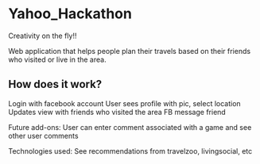 Yahoo_Hackathon
=================

Creativity on the fly!!

Web application that helps people plan their travels based on their friends 
who visited or live in the area.

How does it work?
------------------
Login with facebook account
User sees profile with pic, select location
Updates view with friends who visited the area
FB message friend


Future add-ons:
User can enter comment associated with a game and see other user comments

Technologies used:
See recommendations from travelzoo, livingsocial, etc
